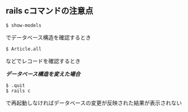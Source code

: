 ## rails cコマンドの注意点

```
$ show-models
```
でデータベース構造を確認するとき

```
$ Article.all
```
などでレコードを確認するとき

___データベース構造を変えた場合___
```
$ .quit
$ rails c
```
で再起動しなければデータベースの変更が反映された結果が表示されない
